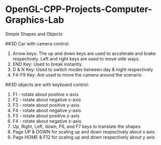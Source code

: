 # OpenGL-CPP-Projects-Computer-Graphics-Lab
Simple Shapes and Objects

##3D Car with camera control:

1. Arrow keys: The up and down keys are used to accelerate and brake respectively. Left and right keys are used to move side ways.
2. END Key: Used to break instantly.
3. D & N Key: Used to switch modes between day & night respectively
4. F4-F9 Key: Are used to move the camera around the scenario.



##3D objects are with keyboard control:
  1. F1 - rotate about positive x-axis
  2. F2 - rotate about negative x-axis
  3. F3 - rotate about positive y-axis
  4. F4 - rotate about negative y-axis
  5. F3 - rotate about positive z-axis
  6. F4 - rotate about negative z-axis
  7. Up, Right, Left, down, F6, and F7 keys to translate the shapes
  8. Page UP & DOWN for scaling up and down respectively about x axis
  9. Page HOME & F12 for scaling up and down respectively about y axis

